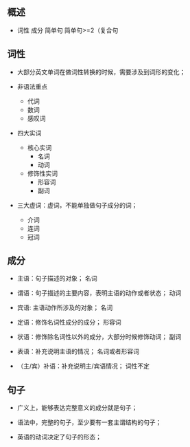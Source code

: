 ## 概述

* 词性 成分 简单句 简单句>=2（复合句

## 词性

* 大部分英文单词在做词性转换的时候，需要涉及到词形的变化；

* 非语法重点
  + 代词
  + 数词
  + 感叹词

* 四大实词
  + 核心实词
    - 名词
    - 动词
  + 修饰性实词
    - 形容词
    - 副词

* 三大虚词：虚词，不能单独做句子成分的词；
  + 介词
  + 连词
  + 冠词

## 成分

* 主语：句子描述的对象； 名词

* 谓语：句子描述的主要内容，表明主语的动作或者状态； 动词

* 宾语: 主语动作所涉及的对象； 名词

* 定语：修饰名词性成分的成分； 形容词

* 状语：修饰除名词性以外的成分，大部分时候修饰动词； 副词

* 表语：补充说明主语的情况； 名词或者形容词

* （主/宾）补语：补充说明主/宾语情况； 词性不定

## 句子

* 广义上，能够表达完整意义的成分就是句子；

* 语法中，完整的句子，至少要有一套主谓结构的句子；

* 英语的动词决定了句子的形态；